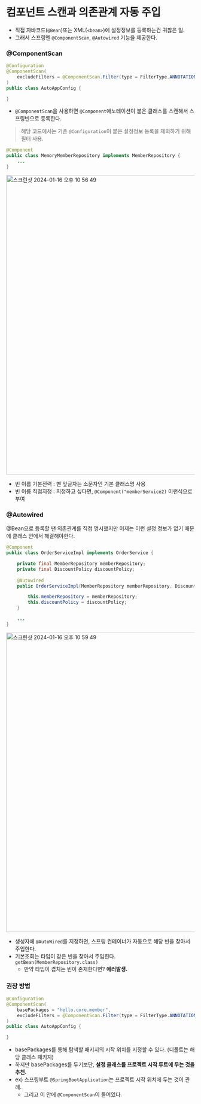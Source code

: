 # 컴포넌트 스캔과 의존관계 자동 주입

- 직접 자바코드(`@Bean`)또는 XML(`<bean>`)에 설정정보를 등록하는건 귀찮은 일.
- 그래서 스프링엔 `@ComponentScan`, `@Autowired` 기능을 제공한다.

### @ComponentScan
```java
@Configuration
@ComponentScan(
    excludeFilters = @ComponentScan.Filter(type = FilterType.ANNOTATION, classes = Configuration.class)
)
public class AutoAppConfig {

}
```
- `@ComponentScan`을 사용하면 `@Component`애노테이션이 붙은 클래스를 스캔해서 스프링빈으로 등록한다.

> 해당 코드에서는 기존 `@Configuration`이 붙은 설정정보 등록을 제외하기 위해 필터 사용.

```java
@Component
public class MemoryMemberRepository implements MemberRepository {
    ...    
}
```
<img width="800" alt="스크린샷 2024-01-16 오후 10 56 49" src="https://github.com/hoa0217/study-repo/assets/48192141/05847fcf-d161-46e2-954e-f17f8b33ebbb">

- 빈 이름 기본전력 : 맨 앞글자는 소문자인 기본 클래스명 사용
- 빈 이름 직접지정 : 지정하고 싶다면, `@Component("memberService2)` 이런식으로 부여

### @Autowired
@Bean으로 등록할 땐 의존관계를 직접 명시했지만 이제는 이런 설정 정보가 없기 때문에 클래스 안에서 해결해야한다.
```java
@Component
public class OrderServiceImpl implements OrderService {

    private final MemberRepository memberRepository;
    private final DiscountPolicy discountPolicy;
    
    @Autowired
    public OrderServiceImpl(MemberRepository memberRepository, DiscountPolicy discountPolicy) {

        this.memberRepository = memberRepository;
        this.discountPolicy = discountPolicy;
    }

    ...
}
```
<img width="800" alt="스크린샷 2024-01-16 오후 10 59 49" src="https://github.com/hoa0217/study-repo/assets/48192141/fbe42b53-a5d0-411c-a9d5-a931bafd4f86">

- 생성자에 `@AutoWired`를 지정하면, 스프링 컨테이너가 자동으로 해당 빈을 찾아서 주입한다.
- 기본조회는 타입이 같은 빈을 찾아서 주입힌다. `getBean(MemberRepository.class)`
  - 만약 타입이 겹치는 빈이 존재한다면? **에러발생.**

### 권장 방법
```java
@Configuration
@ComponentScan(
    basePackages = "hello.core.member", 
    excludeFilters = @ComponentScan.Filter(type = FilterType.ANNOTATION, classes = Configuration.class)
)
public class AutoAppConfig {

}
```

- basePackages를 통해 탐색할 패키지의 시작 위치를 지정할 수 있다. (디폴트는 해당 클래스 패키지)
- 하지만 basePackages를 두기보단, **설정 클래스를 프로젝트 시작 루트에 두는 것을 추천.**
- ex) 스프링부트 `@SpringBootApplication`는 프로젝트 시작 위치에 두는 것이 관례.
  - 그리고 이 안에 `@ComponentScan`이 들어있다.

